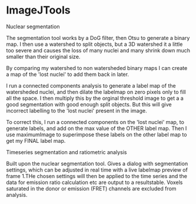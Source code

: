 # ImageJTools


Nuclear segmentation

The segmentation tool works by a DoG filter, then Otsu to generate a binary map. I then use a watershed to split objects, but a 3D watershed it a little too severe and causes the loss of many nuclei and many shrink down much smaller than their original size. 

By comparing my watershed to non watersheded binary maps I can create a map of the 'lost nuclei' to add them back in later.

I run a connected components analysis to generate a label map of the watersheded nuclei, and then dilate the labelmap on zero pixels only to fill all the space. I then multiply this by the orginal threshold image to get a a good segmentation with good enough split objects. But this will give incorrect labelling to the 'lost nuclei' present in the image.

To correct this, I run a connected components on the 'lost nuclei' map, to generate  labels, and add on the max value of the OTHER label map. Then I use maximumImage to superimpose these labels on the other label map to get my FINAL label map.




Timeseries segmentation and ratiometric analysis

Built upon the nuclear segmentation tool. Gives a dialog with segmentation settings, which can be adjusted in real time with a live labelmap preview of frame 1.THe chosen settings will then be applied to the time series and the data for emission ratio calculation etc are output to a resultstable. Voxels saturated in the donor or emission (FRET) channels are excluded from analysis.
